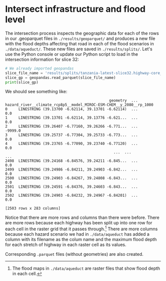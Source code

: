 # Intersect infrastructure and flood level

The intersection process inspects the geographic data for each of the rows in our .geoparquet files in 
`./results/geoparquet/` and produces a new file with the flood depths affecting that road in each
of the flood scenarios in `./data/aqueduct/`.
These new files are saved in `./results/splits/`. 
Let's use the Python console or update our Python script to load in the intersection information for
slice 32:

```python
# We already imported geopandas
slice_file_name = 'results/splits/tanzania-latest-slice32.highway-core_aqueduct_river_splits.geoparquet'
slice_gp = geopandas.read_parquet(slice_file_name)
print(slice_gp)
```

We should see something like:
```text
                                               geometry  ... hazard_river__climate_rcp8p5__model_MIROC-ESM-CHEM__y_2080__rp_1000
0     LINESTRING (39.13700 -6.62114, 39.13701 -6.62114)  ...                                                0.0                 
1     LINESTRING (39.13701 -6.62114, 39.13776 -6.621...  ...                                                0.0                 
2     LINESTRING (39.26407 -6.77160, 39.26266 -6.771...  ...                                            -9999.0                 
3     LINESTRING (39.25737 -6.77304, 39.25733 -6.773...  ...                                                0.0                 
4     LINESTRING (39.23765 -6.77090, 39.23740 -6.77120)  ...                                                0.0                 
                                                 ...  ...                                                ...                 
2498  LINESTRING (39.24168 -6.84576, 39.24211 -6.845...  ...                                                0.0                 
2499  LINESTRING (39.24986 -6.84211, 39.24903 -6.842...  ...                                                0.0                 
2500  LINESTRING (39.24903 -6.84267, 39.24808 -6.843...  ...                                                0.0                 
2501  LINESTRING (39.24591 -6.84376, 39.24603 -6.843...  ...                                                0.0                 
2502  LINESTRING (39.24903 -6.84232, 39.24967 -6.84201)  ...                                                0.0     
            
[2503 rows x 283 columns]
```

Notice that there are more rows and columns than there were before.
There are more rows because each highway has been split up into one row for each cell in the raster grid
that it passes through.[^raster]
There are more columns because each hazard scenario we had in `./data/aqueduct` has added a column 
with its filename as the colum name and the maximum flood depth for each stretch of highway in each raster cell
as its values.

Corresponding `.parquet` files (without geometries) are also created.

[^raster]: The flood maps in `./data/aqueduct` are raster files that show flood depth in each cell.